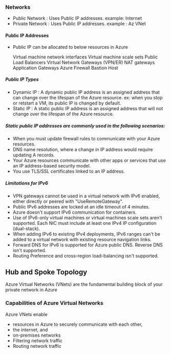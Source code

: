 ### Networks
 - Public Network : Uses Public IP addresses. example: Internet
 - Private Network : Uses Public IP addresses. example : Az VNet

#### Public IP Addresses
 - Public IP can be allocated to below resources in Azure

    Virtual machine network interfaces
    Virtual machine scale sets
    Public Load Balancers
    Virtual Network Gateways (VPN/ER)
    NAT gateways
    Application Gateways
    Azure Firewall
    Bastion Host

##### Public IP Types
 - Dynamic IP : A dynamic public IP address is an assigned address that can change over the lifespan of the Azure resource. ex: when you stop or retstart a VM, its public IP is changed by default.
 - Static IP : A static public IP address is an assigned address that will not change over the lifespan of the Azure resource. 


##### Static public IP addresses are commonly used in the following scenarios:
- When you must update firewall rules to communicate with your Azure resources.
- DNS name resolution, where a change in IP address would require updating A records.
- Your Azure resources communicate with other apps or services that use an IP address-based security model.
- You use TLS/SSL certificates linked to an IP address.

##### Limitations for IPv6
- VPN gateways cannot be used in a virtual network with IPv6 enabled, either directly or peered with "UseRemoteGateway".
- Public IPv6 addresses are locked at an idle timeout of 4 minutes.
- Azure doesn't support IPv6 communication for containers.
- Use of IPv6-only virtual machines or virtual machines scale sets aren't supported. Each NIC must include at least one IPv4 IP configuration (dual-stack).
- When adding IPv6 to existing IPv4 deployments, IPv6 ranges can't be added to a virtual network with existing resource navigation links.
- Forward DNS for IPv6 is supported for Azure public DNS. Reverse DNS isn't supported.
- Routing Preference and cross-region load-balancing isn't supported.




## Hub and Spoke Topology

Azure Virtual Networks (VNets) are the fundamental building block of your private network in Azure

### Capabilities of Azure Virtual Networks

Azure VNets enable 
- resources in Azure to securely communicate with each other, 
- the internet, and 
- on-premises networks 
- Filtering network traffic
- Routing network traffic

